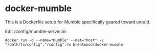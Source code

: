 docker-mumble
==================

This is a Dockerfile setup for Mumble specifically geared toward unraid.

Edit /config/mumble-server.ini


    docker run -d --name="Mumble" --net="host" -v "/path/to/config":"/config":rw brentwood/docker-mumble
